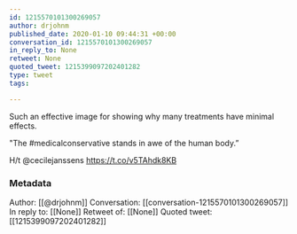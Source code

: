 ```yaml
---
id: 1215570101300269057
author: drjohnm
published_date: 2020-01-10 09:44:31 +00:00
conversation_id: 1215570101300269057
in_reply_to: None
retweet: None
quoted_tweet: 1215399097202401282
type: tweet
tags:

---
```


Such an effective image for showing why many treatments have minimal effects.

"The #medicalconservative stands in awe of the human body.”

H/t @cecilejanssens https://t.co/v5TAhdk8KB

### Metadata

Author: [[@drjohnm]]
Conversation: [[conversation-1215570101300269057]]
In reply to: [[None]]
Retweet of: [[None]]
Quoted tweet: [[1215399097202401282]]
